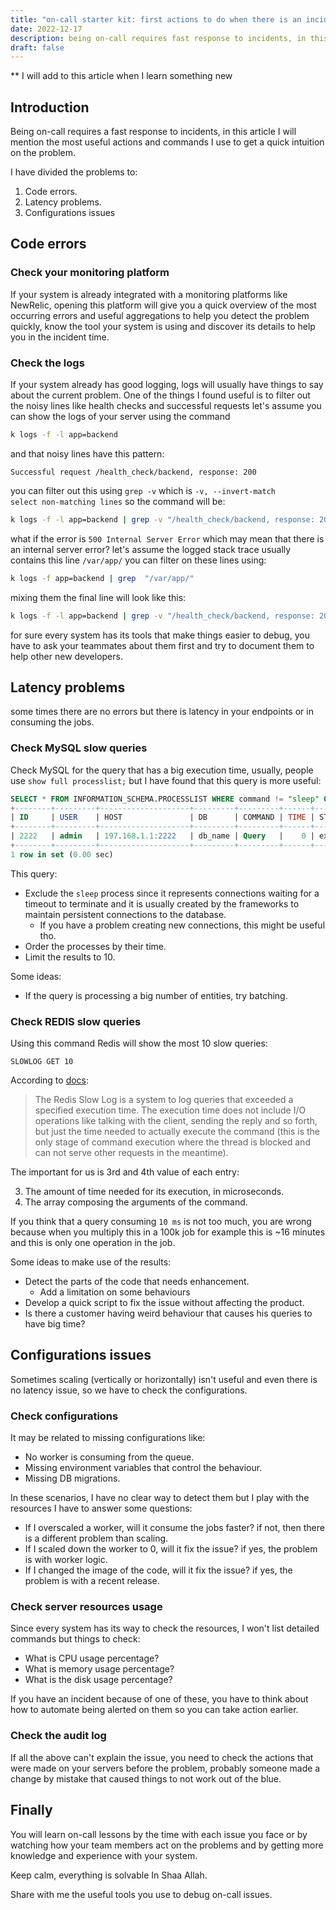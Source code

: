 ```yaml
---
title: "on-call starter kit: first actions to do when there is an incident"
date: 2022-12-17
description: being on-call requires fast response to incidents, in this article I will mention the most useful commands I use to get an intuition on the problem.
draft: false
---
```

** I will add to this article when I learn something new
## Introduction
Being on-call requires a fast response to incidents, in this article I will
mention the most useful actions and commands I use to get a quick intuition on the problem.

I have divided the problems to:
1. Code errors.
2. Latency problems.
3. Configurations issues
## Code errors

### Check your monitoring platform
If your system is already integrated with a monitoring platforms like NewRelic, opening this platform will give you
a quick overview of the most occurring errors and useful aggregations to help you detect the problem quickly,
know the tool your system is using and discover its details to help you in the incident time.

### Check the logs
If your system already has good logging, logs will usually have things to say about the current problem.
One of the things I found useful is to filter out the noisy lines like health checks and successful requests
let's assume you can show the logs of your server using the command
```bash
k logs -f -l app=backend
```
and that noisy lines have this pattern:
```
Successful request /health_check/backend, response: 200
```
you can filter out this using `grep -v` which is `-v, --invert-match        select non-matching lines`
so the command will be:
```bash
k logs -f -l app=backend | grep -v "/health_check/backend, response: 200"
```
what if the error is `500 Internal Server Error` which may mean that there is an internal server error?
let's assume the logged stack trace usually contains this line `/var/app/`
you can filter on these lines using:
```bash
k logs -f app=backend | grep  "/var/app/"
```
mixing them the final line will look like this:
```bash
k logs -f -l app=backend | grep -v "/health_check/backend, response: 200" | grep  "/var/app/"
```

for sure every system has its tools that make things easier to debug, you have to ask your teammates about them first and try to document them to help other new developers.

## Latency problems
some times there are no errors but there is latency in your endpoints or in consuming the jobs.
### Check MySQL slow queries 
Check MySQL for the query that has a big execution time, usually, people use `show full processlist;`
but I have found that this query is more useful:
```sql
SELECT * FROM INFORMATION_SCHEMA.PROCESSLIST WHERE command != "sleep" ORDER BY TIME DESC LIMIT 10;
+--------+---------+--------------------+---------+---------+------+-----------+------------------------------------------------------------------------------------------+
| ID     | USER    | HOST               | DB      | COMMAND | TIME | STATE     | INFO                                                                                     |
+--------+---------+--------------------+---------+---------+------+-----------+------------------------------------------------------------------------------------------+
| 2222   | admin   | 197.168.1.1:2222   | db_name | Query   |    0 | executing | SELECT * FROM INFORMATION_SCHEMA.PROCESSLIST WHERE command != "sleep" ORDER BY TIME DESC |
+--------+---------+--------------------+---------+---------+------+-----------+------------------------------------------------------------------------------------------+
1 row in set (0.00 sec)
```
This query:
* Exclude the `sleep` process since it represents connections waiting for a timeout to terminate and it is usually created by the frameworks to maintain persistent connections to the database.
  * If you have a problem creating new connections, this might be useful tho.
* Order the processes by their time.
* Limit the results to 10.

Some ideas:
* If the query is processing a big number of entities, try batching.
### Check REDIS slow queries
Using this command Redis will show the most 10 slow queries:
```
SLOWLOG GET 10
```
According to [docs](https://redis.io/commands/slowlog-get/):
> The Redis Slow Log is a system to log queries that exceeded a specified execution time. The execution time does not include I/O operations like talking with the client, sending the reply and so forth, but just the time needed to actually execute the command (this is the only stage of command execution where the thread is blocked and can not serve other requests in the meantime).

The important for us is 3rd and 4th value of each entry:

3. The amount of time needed for its execution, in microseconds.
4. The array composing the arguments of the command.

If you think that a query consuming `10 ms` is not too much, you are wrong because when you multiply this in a 100k job for example this is ~16 minutes and this is only one operation in the job.

Some ideas to make use of the results:
- Detect the parts of the code that needs enhancement.
  - Add a limitation on some behaviours
- Develop a quick script to fix the issue without affecting the product.
- Is there a customer having weird behaviour that causes his queries to have big time?

## Configurations issues
Sometimes scaling (vertically or horizontally) isn't useful and even there is no latency issue, so we have to check the configurations.
### Check configurations
It may be related to missing configurations like:
* No worker is consuming from the queue.
* Missing environment variables that control the behaviour.
* Missing DB migrations.

In these scenarios, I have no clear way to detect them but I play with the resources I have to answer some questions:
- If I overscaled a worker, will it consume the jobs faster? if not, then there is a different problem than scaling.
- If I scaled down the worker to 0, will it fix the issue? if yes, the problem is with worker logic.
- If I changed the image of the code, will it fix the issue? if yes, the problem is with a recent release.

### Check server resources usage
Since every system has its way to check the resources, I won't list detailed commands but things to check:
- What is CPU usage percentage?
- What is memory usage percentage?
- What is the disk usage percentage?

If you have an incident because of one of these, you have to think about how to automate being alerted on them so you can take action earlier.

### Check the audit log
If all the above can't explain the issue, you need to check the actions that were made on your servers before the problem, probably someone made a change by mistake that caused things to not work out of the blue.

## Finally
You will learn on-call lessons by the time with each issue you face or by watching how your team members act on the problems and by getting more knowledge and experience with your system.

Keep calm, everything is solvable In Shaa Allah.

Share with me the useful tools you use to debug on-call issues.